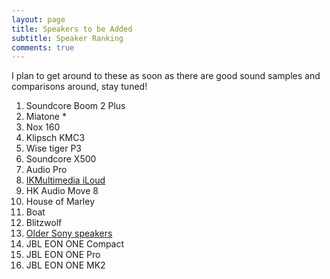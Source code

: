 ```yaml
---
layout: page
title: Speakers to be Added
subtitle: Speaker Ranking
comments: true
---
```


I plan to get around to these as soon as there are good sound samples and comparisons around, stay tuned!

1. Soundcore Boom 2 Plus
1. Miatone *
1. Nox 160
1. Klipsch KMC3 
1. Wise tiger P3
1. Soundcore X500
1. Audio Pro
1. [IKMultimedia iLoud](https://www.ikmultimedia.com/products/iloud/)
1. HK Audio Move 8
1. House of Marley
1. Boat
1. Blitzwolf
1. [Older Sony speakers](https://www.sony.com/electronics/support/speakers-wireless-speakers/srs-xb31/articles/00247922)
1. JBL EON ONE Compact
1. JBL EON ONE Pro
1. JBL EON ONE MK2 

